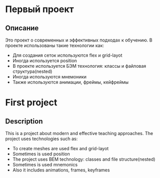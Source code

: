 # **Первый проект**

## **Описание**
Это проект о современных и эффективных подходах к обучению.
В проекте использованы такие технологии как:
* Для создания сеток используются flex и grid-layot
* Иногда используется position
* В проекте используется БЭМ технология: классы и файловая структура(nested)
* Иногда используются мнемоники
* Также используются анимации, фреймы, кейфреймы

# **First project**

## **Description**
This is a project about modern and effective teaching approaches.
The project uses technologies such as:
* To create meshes are used flex and grid-layot
* Sometimes is used position
* The project uses BEM technology: classes and file structure(nested)
* Sometimes is used mnemonics
* Also it includes animations, frames, keyframes

